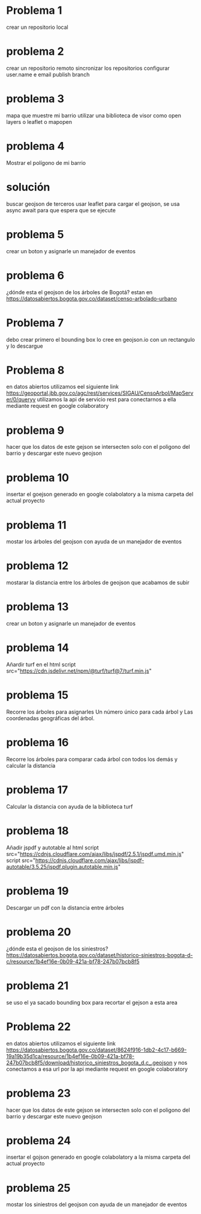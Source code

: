 # Problema 1
crear un repositorio local
# problema 2
crear un repositorio remoto
sincronizar los repositorios
configurar user.name e email
publish branch
# problema 3
mapa que muestre mi barrio
utilizar una biblioteca de visor como open layers o leaflet o mapopen
# problema 4
Mostrar el polígono de mi barrio 
# solución 
buscar geojson de terceros
usar leaflet para cargar el geojson, se usa async await para que espera que se ejecute
# problema 5
crear un boton y asignarle un manejador de eventos
# problema 6 
¿dónde esta el geojson de los árboles de Bogotá?
estan en https://datosabiertos.bogota.gov.co/dataset/censo-arbolado-urbano
# Problema 7
 debo crear primero el bounding box lo cree en geojson.io con un  rectangulo y lo descargue
# Problema 8
en datos abiertos utilizamos eel siguiente link https://geoportal.jbb.gov.co/agc/rest/services/SIGAU/CensoArbol/MapServer/0/queryy utilizamos la api de servicio rest para conectarnos a ella mediante request en google colaboratory
# problema 9
hacer que los datos de este gejson se intersecten solo con el poligono del barrio y descargar este nuevo geojson
# problema 10
insertar el goejson generado en google colabolatory a la misma carpeta del actual proyecto
# problema 11
mostar los árboles del geojson con ayuda de un manejador de eventos
# problema 12
mostarar la distancia entre los árboles de geojson que acabamos de subir
# problema 13
 crear un boton y asignarle un manejador de eventos
# problema 14
 Añardir turf en el html
script src="https://cdn.jsdelivr.net/npm/@turf/turf@7/turf.min.js"
# problema 15
Recorre los árboles para  asignarles  Un número único para cada árbol y Las coordenadas geográficas del árbol.
# problema 16
Recorre los árboles para comparar cada árbol con todos los demás y calcular la distancia
# problema 17
 Calcular la distancia con ayuda de la biblioteca turf
# problema 18
 Añadir jspdf y autotable al html
script src="https://cdnjs.cloudflare.com/ajax/libs/jspdf/2.5.1/jspdf.umd.min.js"
script src="https://cdnjs.cloudflare.com/ajax/libs/jspdf-autotable/3.5.25/jspdf.plugin.autotable.min.js"
# problema 19
 Descargar un pdf con la distancia entre árboles 
# problema 20
¿dónde esta el geojson de los siniestros?
https://datosabiertos.bogota.gov.co/dataset/historico-siniestros-bogota-d-c/resource/1b4ef16e-0b09-421a-bf78-247b07bcb8f5
# problema 21
se uso el ya sacado bounding box para recortar el gejson a esta area
# Problema 22
en datos abiertos utilizamos el siguiente link https://datosabiertos.bogota.gov.co/dataset/8624f916-1db2-4c17-b669-19a19b35d1ca/resource/1b4ef16e-0b09-421a-bf78-247b07bcb8f5/download/historico_siniestros_bogota_d.c_.geojson y nos conectamos a esa url por la api mediante request en google colaboratory
# problema 23
hacer que los datos de este gejson se intersecten solo con el poligono del barrio y descargar este nuevo geojson
# problema 24
insertar el gojson generado en google colabolatory a la misma carpeta del actual proyecto
# problema 25 
mostar los siniestros del geojson con ayuda de un manejador de eventos

